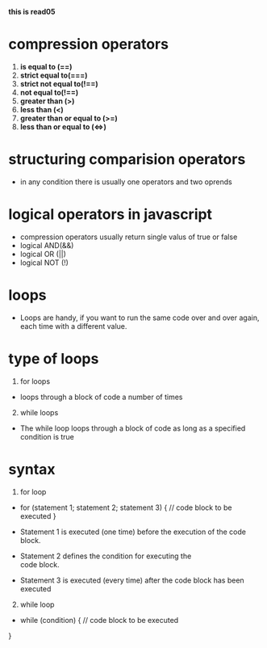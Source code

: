 **this is read05**  
# compression operators
1. **is equal to (==)**
2. **strict equal to(===)**
3.  **strict not equal to(!==)**
4.  **not equal to(!==)**
5.  **greater than (>)**
6.  **less than (<)**
7.  **greater than or equal to (>=)**
8.  **less than or equal to (<=>)**
# structuring comparision operators
  * in any condition there is usually one operators and two oprends

 # logical operators in javascript

* compression operators usually return single valus of true or false
* logical AND(&&)
* logical OR (||)
* logical NOT (!)
# loops
* Loops are handy, if you want to run the same code over and over again, each time with a different value.
# type of loops
1. for loops
  *  loops through a block of code a number of times
2. while loops
 * The while loop loops through a block of code as long as a specified condition is true
 
 # syntax 
 1. for loop
  * for (statement 1; statement 2; statement 3) {
  // code block to be executed
}
 * Statement 1 is executed (one time) before the execution     of the code block.
  * Statement 2 defines the condition for executing the   
code block.

* Statement 3 is executed (every time) after the code block has been executed

2. while loop
 * while (condition) {
  // code block to be executed
  
}




  


 
